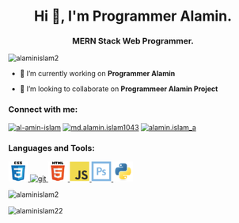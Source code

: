 <h1 align="center">Hi 👋, I'm Programmer Alamin.</h1>
<h3 align="center">MERN Stack Web Programmer.</h3>

<p align="left"> <img src="https://komarev.com/ghpvc/?username=alaminislam22&label=Profile%20views&color=0e75b6&style=flat" alt="alaminislam2" /> </p>

- 🔭 I’m currently working on **Programmer Alamin**

- 👯 I’m looking to collaborate on **Programmeer Alamin Project**

<h3 align="left">Connect with me:</h3>
<p align="left">
<a href="https://linkedin.com/in/al-amin-islam" target="blank"><img align="center" src="https://raw.githubusercontent.com/rahuldkjain/github-profile-readme-generator/master/src/images/icons/Social/linked-in-alt.svg" alt="al-amin-islam" height="30" width="40" /></a>
<a href="https://fb.com/md.alamin.islam1043" target="blank"><img align="center" src="https://raw.githubusercontent.com/rahuldkjain/github-profile-readme-generator/master/src/images/icons/Social/facebook.svg" alt="md.alamin.islam1043" height="30" width="40" /></a>
<a href="https://instagram.com/alamin.islam_a" target="blank"><img align="center" src="https://raw.githubusercontent.com/rahuldkjain/github-profile-readme-generator/master/src/images/icons/Social/instagram.svg" alt="alamin.islam_a" height="30" width="40" /></a>
</p>

<h3 align="left">Languages and Tools:</h3>
<p align="left"> <a href="https://www.w3schools.com/css/" target="_blank"> <img src="https://raw.githubusercontent.com/devicons/devicon/master/icons/css3/css3-original-wordmark.svg" alt="css3" width="40" height="40"/> </a> <a href="https://git-scm.com/" target="_blank"> <img src="https://www.vectorlogo.zone/logos/git-scm/git-scm-icon.svg" alt="git" width="40" height="40"/> </a> <a href="https://www.w3.org/html/" target="_blank"> <img src="https://raw.githubusercontent.com/devicons/devicon/master/icons/html5/html5-original-wordmark.svg" alt="html5" width="40" height="40"/> </a> <a href="https://developer.mozilla.org/en-US/docs/Web/JavaScript" target="_blank"> <img src="https://raw.githubusercontent.com/devicons/devicon/master/icons/javascript/javascript-original.svg" alt="javascript" width="40" height="40"/> </a> <a href="https://www.photoshop.com/en" target="_blank"> <img src="https://raw.githubusercontent.com/devicons/devicon/master/icons/photoshop/photoshop-line.svg" alt="photoshop" width="40" height="40"/> </a> <a href="https://www.python.org" target="_blank"> <img src="https://raw.githubusercontent.com/devicons/devicon/master/icons/python/python-original.svg" alt="python" width="40" height="40"/> </a> </p>

<p><img align="center" src="https://github-readme-stats.vercel.app/api/top-langs?username=alaminislam22&show_icons=true&locale=en&layout=compact" alt="alaminislam2" /></p>

<p><img align="center" src="https://github-readme-streak-stats.herokuapp.com/?user=alaminislam2&" alt="alaminislam22" /></p>
